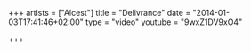 +++
artists = ["Alcest"]
title = "Delivrance"
date = "2014-01-03T17:41:46+02:00"
type = "video"
youtube = "9wxZ1DV9xO4"

+++
